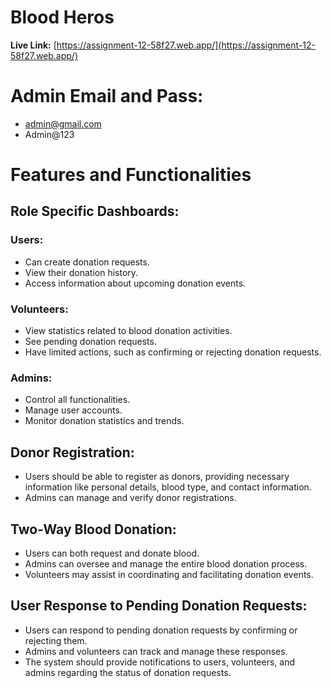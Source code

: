 # Blood Heros

**Live Link:** [https://assignment-12-58f27.web.app/](https://assignment-12-58f27.web.app/)

# Admin Email and Pass: 
 - admin@gmail.com
 - Admin@123

# Features and Functionalities

## Role Specific Dashboards:

### Users:

- Can create donation requests.
- View their donation history.
- Access information about upcoming donation events.

### Volunteers:

- View statistics related to blood donation activities.
- See pending donation requests.
- Have limited actions, such as confirming or rejecting donation requests.

### Admins:

- Control all functionalities.
- Manage user accounts.
- Monitor donation statistics and trends.

## Donor Registration:

- Users should be able to register as donors, providing necessary information like personal details, blood type, and contact information.
- Admins can manage and verify donor registrations.

## Two-Way Blood Donation:

- Users can both request and donate blood.
- Admins can oversee and manage the entire blood donation process.
- Volunteers may assist in coordinating and facilitating donation events.

## User Response to Pending Donation Requests:

- Users can respond to pending donation requests by confirming or rejecting them.
- Admins and volunteers can track and manage these responses.
- The system should provide notifications to users, volunteers, and admins regarding the status of donation requests.

